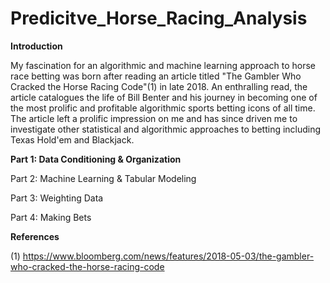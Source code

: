 # Predicitve_Horse_Racing_Analysis

**Introduction**

My fascination for an algorithmic and machine learning approach to horse race betting was born after reading an article titled "The Gambler Who Cracked the Horse Racing Code"(1) in late 2018. An enthralling read, the article catalogues the life of Bill Benter and his journey in becoming one of the most prolific and profitable algorithmic sports betting icons of all time. The article left a prolific impression on me and has since driven me to investigate other statistical and algorithmic approaches to betting including Texas Hold'em and Blackjack.

**Part 1: Data Conditioning & Organization**

Part 2: Machine Learning & Tabular Modeling

Part 3: Weighting Data

Part 4: Making Bets 

**References**

(1) https://www.bloomberg.com/news/features/2018-05-03/the-gambler-who-cracked-the-horse-racing-code
